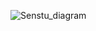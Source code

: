 ![Senstu_diagram](https://github.com/AdrienDams/senstu/assets/24732655/1f7315a6-1116-467c-bb63-6eec187cd53b)
